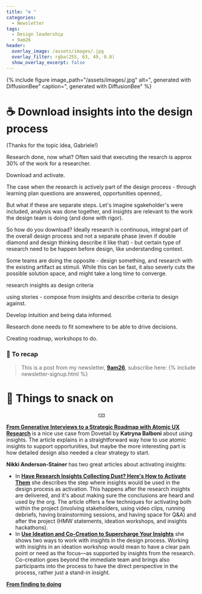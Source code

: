 ```yaml
---
title: "e "
categories:
  - Newsletter
tags:
  - Design leadership
  - 9am26
header:
  overlay_image: /assets/images/.jpg
  overlay_filter: rgba(255, 63, 49, 0.8)
  show_overlay_excerpt: false
---
```



{% include figure image_path="/assets/images/.jpg" alt=", generated with DiffusionBee" caption=", generated with DiffusionBee" %}

# ☕ Download insights into the design process

(Thanks for the topic idea, Gabriele!)

Research done, now what? Often said that executing the resarch is approx 30% of the work for a researcher.

Download and activate.

The case when the research is actively part of the design process - through learning plan questions are answered, opportunities openned,.

But what if these are separate steps. Let's imagine sgakeholder's were included, analysis was done together, and insights are relevant to the work the design team is doing (and done with rigor).


So how do you download? Ideally research is continuous, integral part of the overall design process and not a separate phase (even if double diamond and design thinking describe it like that) - but certain type of research need to be happen before design, like understanding context.

Some teams are doing the opposite - design something, and research with the existing artifact as stimuli. While this can be fast, it also severly cuts the possible solution space, and might take a long time to converge.


research insights as design criteria

using stories  - compose from insights and describe criteria to design against.

Develop intuition and being data informed.

Research done needs to fit somewhere to be able to drive decisions. 


Creating roadmap, workshops to do.

### 🥤 To recap

> This is a post from my newsletter, **[9am26](https://polgarp.com/categories/newsletter/)**, subscribe here:
> {% include newsletter-signup.html %}

# 🍪 Things to snack on

<p style="text-align: center;">🁃</p>

[**From Generative Interviews to a Strategic  Roadmap with Atomic UX Research**](https://www.userinterviews.com/blog/dovetail-atomic-ux-research-to-roadmap) is a nice use case from Dovetail by **Katryna Balboni** about using insights. The article explains in a straightforward way how to use atomic insights to support opportunities, but maybe the more interesting part is how detailed design also needed a clear strategy to start. 

**Nikki Anderson-Stainer** has two great articles about activating insights:
- In [**Have Research Insights Collecting Dust? Here's How to Activate Them**](https://dscout.com/people-nerds/activate-research-insight) she describes the step where insights would be used in the design process as activation. This happens after the research insights are delivered, and it's about making sure the conclusions are heard and used by the org. The article offers a few techniques for activating both within the project (involving stakeholders, using video clips, running debriefs, having brainstorming sessions, and having space for Q&A) and after the project (HMW statements, ideation workshops, and insights hackathons).
- In [**Use Ideation and Co-Creation to Supercharge Your Insights**](https://dscout.com/people-nerds/insights-activation-ideation-co-creation ) she shows two ways to work with insights in the design process. Working with insights in an ideation workshop would mean to have a clear pain point or need as the focus—as supported by insights from the research. Co-creation goes beyond the immediate team and brings also participants into the process to have the direct perspective in the process, rather just a stand-in insight. 

[**From finding to doing**](https://uxdesign.cc/from-finding-to-doing-b33c0dfd9480)
